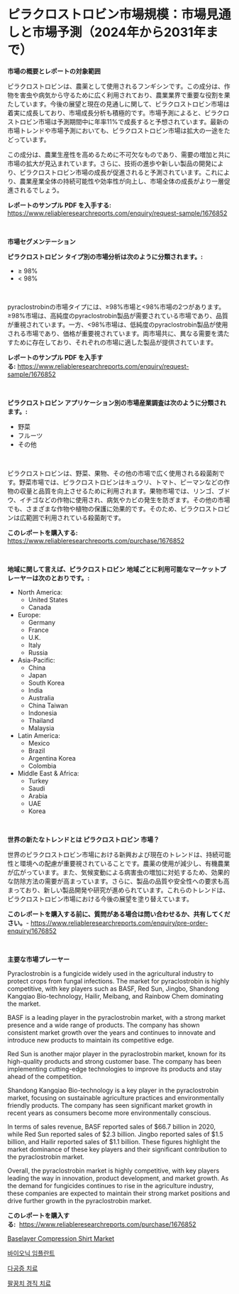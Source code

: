 <p><h1>ピラクロストロビン市場規模：市場見通しと市場予測（2024年から2031年まで）</h1></p><p><strong>市場の概要とレポートの対象範囲</strong></p>
<p><p>ピラクロストロビンは、農薬として使用されるフンギシンです。この成分は、作物を害虫や病気から守るために広く利用されており、農業業界で重要な役割を果たしています。今後の展望と現在の見通しに関して、ピラクロストロビン市場は着実に成長しており、市場成長分析も積極的です。市場予測によると、ピラクロストロビン市場は予測期間中に年率11%で成長すると予想されています。最新の市場トレンドや市場予測においても、ピラクロストロビン市場は拡大の一途をたどっています。</p><p>この成分は、農業生産性を高めるために不可欠なものであり、需要の増加と共に市場の拡大が見込まれています。さらに、技術の進歩や新しい製品の開発により、ピラクロストロビン市場の成長が促進されると予測されています。これにより、農業産業全体の持続可能性や効率性が向上し、市場全体の成長がより一層促進されるでしょう。</p></p>
<p><strong>レポートのサンプル PDF を入手する:</strong> <a href="https://www.reliableresearchreports.com/enquiry/request-sample/1676852">https://www.reliableresearchreports.com/enquiry/request-sample/1676852</a></p>
<p>&nbsp;</p>
<p><strong>市場セグメンテーション</strong></p>
<p><strong>ピラクロストロビン タイプ別の市場分析は次のように分類されます。:</strong></p>
<p><ul><li>≥ 98%</li><li>< 98%</li></ul></p>
<p>&nbsp;</p>
<p><p>pyraclostrobinの市場タイプには、≥98%市場と<98%市場の2つがあります。≥98%市場は、高純度のpyraclostrobin製品が需要されている市場であり、品質が重視されています。一方、<98%市場は、低純度のpyraclostrobin製品が使用される市場であり、価格が重要視されています。両市場共に、異なる需要を満たすために存在しており、それぞれの市場に適した製品が提供されています。</p></p>
<p><strong>レポートのサンプル PDF を入手する:</strong>&nbsp;<a href="https://www.reliableresearchreports.com/enquiry/request-sample/1676852">https://www.reliableresearchreports.com/enquiry/request-sample/1676852</a></p>
<p>&nbsp;</p>
<p><strong> ピラクロストロビン アプリケーション別の市場産業調査は次のように分類されます。:</strong></p>
<p><ul><li>野菜</li><li>フルーツ</li><li>その他</li></ul></p>
<p>&nbsp;</p>
<p><p>ピラクロストロビンは、野菜、果物、その他の市場で広く使用される殺菌剤です。野菜市場では、ピラクロストロビンはキュウリ、トマト、ピーマンなどの作物の収量と品質を向上させるために利用されます。果物市場では、リンゴ、ブドウ、イチゴなどの作物に使用され、病気やカビの発生を防ぎます。その他の市場でも、さまざまな作物や植物の保護に効果的です。そのため、ピラクロストロビンは広範囲で利用されている殺菌剤です。</p></p>
<p><strong>このレポートを購入する:</strong>&nbsp; <a href="https://www.reliableresearchreports.com/purchase/1676852">https://www.reliableresearchreports.com/purchase/1676852</a></p>
<p>&nbsp;</p>
<p><strong>地域に関して言えば、ピラクロストロビン 地域ごとに利用可能なマーケットプレーヤーは次のとおりです。:</strong></p>
<p><ul>
    <li>
        North America:
        <ul>
            <li>United States</li>
            <li>Canada</li>
        </ul>
    </li>
    <li>
        Europe:
        <ul>
            <li>Germany</li>
            <li>France</li>
            <li>U.K.</li>
            <li>Italy</li>
            <li>Russia</li>
        </ul>
    </li>
    <li>
        Asia-Pacific:
        <ul>
            <li>China</li>
            <li>Japan</li>
            <li>South Korea</li>
            <li>India</li>
            <li>Australia</li>
            <li>China Taiwan</li>
            <li>Indonesia</li>
            <li>Thailand</li>
            <li>Malaysia</li>
        </ul>
    </li>
    <li>
        Latin America:
        <ul>
            <li>Mexico</li>
            <li>Brazil</li>
            <li>Argentina Korea</li>
            <li>Colombia</li>
        </ul>
    </li>
    <li>
        Middle East & Africa:
        <ul>
            <li>Turkey</li>
            <li>Saudi</li>
            <li>Arabia</li>
            <li>UAE</li>
            <li>Korea</li>
        </ul>
    </li>
    </ul></p>
<p>&nbsp;</p>
<p><strong>世界の新たなトレンドとは ピラクロストロビン 市場？</strong></p>
<p><p>世界のピラクロストロビン市場における新興および現在のトレンドは、持続可能性と環境への配慮が重要視されていることです。農薬の使用が減少し、有機農業が広がっています。また、気候変動による病害虫の増加に対処するため、効果的な防除方法の需要が高まっています。さらに、製品の品質や安全性への要求も高まっており、新しい製品開発や研究が進められています。これらのトレンドは、ピラクロストロビン市場における今後の展望を塗り替えています。</p></p>
<p><strong>このレポートを購入する前に、質問がある場合は問い合わせるか、共有してください。</strong>- <a href="https://www.reliableresearchreports.com/enquiry/pre-order-enquiry/1676852">https://www.reliableresearchreports.com/enquiry/pre-order-enquiry/1676852</a></p>
<p>&nbsp;</p>
<p><strong>主要な市場プレーヤー</strong></p>
<p><p>Pyraclostrobin is a fungicide widely used in the agricultural industry to protect crops from fungal infections. The market for pyraclostrobin is highly competitive, with key players such as BASF, Red Sun, Jingbo, Shandong Kangqiao Bio-technology, Hailir, Meibang, and Rainbow Chem dominating the market.</p><p>BASF is a leading player in the pyraclostrobin market, with a strong market presence and a wide range of products. The company has shown consistent market growth over the years and continues to innovate and introduce new products to maintain its competitive edge.</p><p>Red Sun is another major player in the pyraclostrobin market, known for its high-quality products and strong customer base. The company has been implementing cutting-edge technologies to improve its products and stay ahead of the competition.</p><p>Shandong Kangqiao Bio-technology is a key player in the pyraclostrobin market, focusing on sustainable agriculture practices and environmentally friendly products. The company has seen significant market growth in recent years as consumers become more environmentally conscious.</p><p>In terms of sales revenue, BASF reported sales of $66.7 billion in 2020, while Red Sun reported sales of $2.3 billion. Jingbo reported sales of $1.5 billion, and Hailir reported sales of $1.1 billion. These figures highlight the market dominance of these key players and their significant contribution to the pyraclostrobin market.</p><p>Overall, the pyraclostrobin market is highly competitive, with key players leading the way in innovation, product development, and market growth. As the demand for fungicides continues to rise in the agriculture industry, these companies are expected to maintain their strong market positions and drive further growth in the pyraclostrobin market.</p></p>
<p><strong>このレポートを購入する:</strong>&nbsp;&nbsp;<a href="https://www.reliableresearchreports.com/purchase/1676852">https://www.reliableresearchreports.com/purchase/1676852</a></p>
<p><p><a href="https://github.com/Alonsoolds3wq1d81czn8rbol/Market-Research-Report-List-1/blob/main/baselayer-compression-shirt-market.md">Baselayer Compression Shirt Market</a></p><p><a href="https://github.com/laholand/Market-Research-Report-List-3/blob/main/53680905920.md">바이오닉 임플란트</a></p><p><a href="https://github.com/KellyLyncyh543964/Market-Research-Report-List-1/blob/main/78962385919.md">다공증 치료</a></p><p><a href="https://github.com/vsnao330707/Market-Research-Report-List-1/blob/main/27820595921.md">팔꿈치 경직 치료</a></p></p>